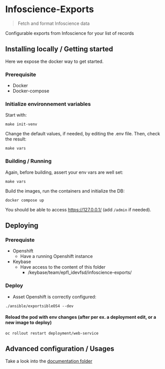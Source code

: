 # Infoscience-Exports
> Fetch and format Infoscience data

Configurable exports from Infoscience for your list of records

## Installing locally / Getting started

Here we expose the docker way to get started.

### Prerequisite

- Docker
- Docker-compose

### Initialize environnement variables

Start with:

```shell
make init-venv
```

Change the default values, if needed, by editing the .env file.
Then, check the result:

```shell
make vars
```

### Building / Running

Again, before building, assert your env vars are well set:

```shell
make vars
```

Build the images, run the containers and initialize the DB:

```shell
docker compose up
```

You should be able to access https://127.0.0.1/ (add `/admin` if needed).


## Deploying
### Prerequiste
- Openshift
    - Have a running Openshift instance
- Keybase
    - Have access to the content of this folder
        - /keybase/team/epfl_idevfsd/infoscience-exports/
        
### Deploy        

- Asset Openshift is correctly configured:
```shell
./ansible/exportsibleOS4 --dev
```

#### Reload the pod with env changes (after per ex. a deployment edit, or a new image to deploy)
```shell
oc rollout restart deployment/web-service
```

## Advanced configuration / Usages

Take a look into the [documentation folder](/doc)
